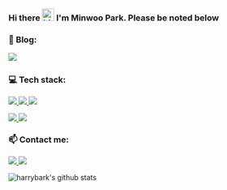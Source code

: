 ### Hi there <img src="https://user-images.githubusercontent.com/1303154/88677602-1635ba80-d120-11ea-84d8-d263ba5fc3c0.gif" width="24px" alt="hi"> I'm Minwoo Park. Please be noted below
### 🔭 Blog:
<a href="https://velog.io/@devharrypmw">
  <img src="https://img.shields.io/badge/blog-20232A?style=flat-square&logo=GitBook&logoColor=F05032" />
<a/>
 
<br />

### 💻 Tech stack:
<p>
  <a href="https://developer.mozilla.org/en-US/docs/Web/HTML">
    <img src="https://img.shields.io/badge/HTML-20232A?style=flat-square&logo=HTML5&logoColor=E34F26" />
  <a/>
  <a href="https://developer.mozilla.org/en-US/docs/Web/CSS">
    <img src="https://img.shields.io/badge/CSS-20232A?style=flat-square&logo=CSS3&logoColor=1572B6" />
  <a/>
  <a href="https://git-scm.com">
    <img src="https://img.shields.io/badge/Git-20232A?style=flat-square&logo=Git&logoColor=F05032" />
  <a/>
</p>
<p>
  <a href="https://www.oracle.com/kr/index.html">
    <img src="https://img.shields.io/badge/oracle-F80000?style=flat-square&logo=oracle&logoColor=white"> 
  </a>
  
  <img src="https://img.shields.io/badge/mysql-4479A1?style=flat-square&logo=mysql&logoColor=white"> 
</p>

### 📫 Contact me:
<p>
<a href="https://github.com/harrybark">
  <img src="https://img.shields.io/badge/harrybark-20232A?style=flat-square&logo=GitHub&logoColor=FFFFFE" />
<a/>
  <a href="mailto:devharrypmw@gmail.com">
  <img src="https://img.shields.io/badge/devharrypmw@gmail.com-20232A?style=flat-square&logo=Gmail&logoColor=EA4335" />
<a/>
</p>

  
![harrybark's github stats](https://github-readme-stats.vercel.app/api?username=harrybark&show_icons=true)
<!--
**harrybark/harrybark** is a ✨ _special_ ✨ repository because its `README.md` (this file) appears on your GitHub profile.

Here are some ideas to get you started:

- 🔭 I’m currently working on ...
- 🌱 I’m currently learning ...
- 👯 I’m looking to collaborate on ...
- 🤔 I’m looking for help with ...
- 💬 Ask me about ...
- 📫 How to reach me: ...
- 😄 Pronouns: ...
- ⚡ Fun fact: ...
-->
